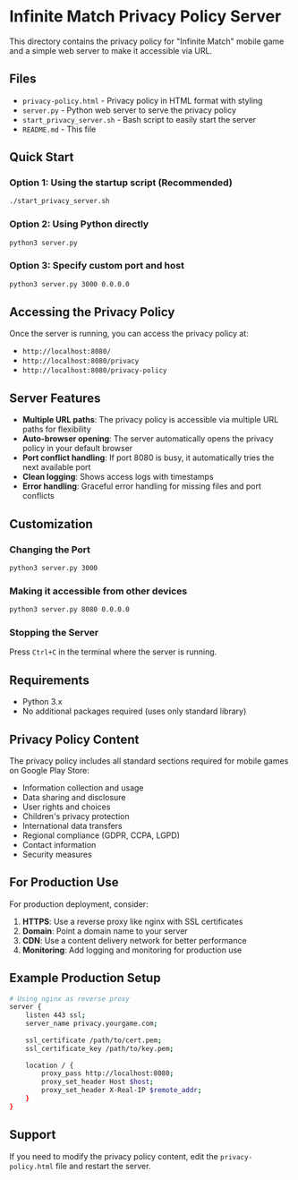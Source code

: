 # Infinite Match Privacy Policy Server

This directory contains the privacy policy for "Infinite Match" mobile game and a simple web server to make it accessible via URL.

## Files

- `privacy-policy.html` - Privacy policy in HTML format with styling
- `server.py` - Python web server to serve the privacy policy
- `start_privacy_server.sh` - Bash script to easily start the server
- `README.md` - This file

## Quick Start

### Option 1: Using the startup script (Recommended)
```bash
./start_privacy_server.sh
```

### Option 2: Using Python directly
```bash
python3 server.py
```

### Option 3: Specify custom port and host
```bash
python3 server.py 3000 0.0.0.0
```

## Accessing the Privacy Policy

Once the server is running, you can access the privacy policy at:

- `http://localhost:8080/`
- `http://localhost:8080/privacy`
- `http://localhost:8080/privacy-policy`

## Server Features

- **Multiple URL paths**: The privacy policy is accessible via multiple URL paths for flexibility
- **Auto-browser opening**: The server automatically opens the privacy policy in your default browser
- **Port conflict handling**: If port 8080 is busy, it automatically tries the next available port
- **Clean logging**: Shows access logs with timestamps
- **Error handling**: Graceful error handling for missing files and port conflicts

## Customization

### Changing the Port
```bash
python3 server.py 3000
```

### Making it accessible from other devices
```bash
python3 server.py 8080 0.0.0.0
```

### Stopping the Server
Press `Ctrl+C` in the terminal where the server is running.

## Requirements

- Python 3.x
- No additional packages required (uses only standard library)

## Privacy Policy Content

The privacy policy includes all standard sections required for mobile games on Google Play Store:

- Information collection and usage
- Data sharing and disclosure
- User rights and choices
- Children's privacy protection
- International data transfers
- Regional compliance (GDPR, CCPA, LGPD)
- Contact information
- Security measures

## For Production Use

For production deployment, consider:

1. **HTTPS**: Use a reverse proxy like nginx with SSL certificates
2. **Domain**: Point a domain name to your server
3. **CDN**: Use a content delivery network for better performance
4. **Monitoring**: Add logging and monitoring for production use

## Example Production Setup

```bash
# Using nginx as reverse proxy
server {
    listen 443 ssl;
    server_name privacy.yourgame.com;
    
    ssl_certificate /path/to/cert.pem;
    ssl_certificate_key /path/to/key.pem;
    
    location / {
        proxy_pass http://localhost:8080;
        proxy_set_header Host $host;
        proxy_set_header X-Real-IP $remote_addr;
    }
}
```

## Support

If you need to modify the privacy policy content, edit the `privacy-policy.html` file and restart the server.